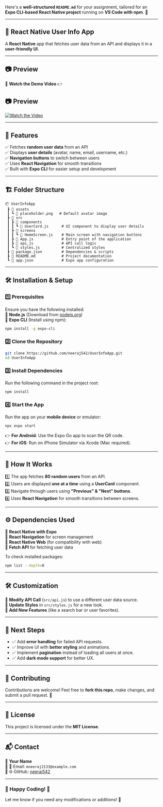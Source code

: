 Here's a **well-structured `README.md`** for your assignment, tailored for an **Expo CLI-based React Native project** running on **VS Code with npm**. 🚀  

---

## 📌 **React Native User Info App**  
A **React Native** app that fetches user data from an API and displays it in a **user-friendly UI**.  

---

## 📷 **Preview**
🎥 **Watch the Demo Video** 👉 
## 📷 Preview

[![Watch the Video](https://img.youtube.com/vi/VIDEO_ID/maxresdefault.jpg)](https://drive.google.com/file/d/1KXDrX37dNTE0qP9Bl8K3pNF6NUEOtxKg/view)


---

## 📜 **Features**
✅ Fetches **random user data** from an API  
✅ Displays **user details** (avatar, name, email, username, etc.)  
✅ **Navigation buttons** to switch between users  
✅ Uses **React Navigation** for smooth transitions  
✅ Built with **Expo CLI** for easier setup and development  

---

## 🏗 **Folder Structure**
```
📦 UserInfoApp
 ┣ 📂 assets
 ┃ ┗ 📜 placeholder.png   # Default avatar image
 ┣ 📂 src
 ┃ ┣ 📂 components
 ┃ ┃ ┗ 📜 UserCard.js      # UI component to display user details
 ┃ ┣ 📂 screens
 ┃ ┃ ┗ 📜 HomeScreen.js    # Main screen with navigation buttons
 ┃ ┣ 📜 App.js             # Entry point of the application
 ┃ ┣ 📜 api.js             # API call logic
 ┃ ┗ 📜 styles.js          # Centralized styles
 ┣ 📜 package.json         # Dependencies & scripts
 ┣ 📜 README.md            # Project documentation
 ┗ 📜 app.json             # Expo app configuration
```

---

## 🛠 **Installation & Setup**
### **1️⃣ Prerequisites**
Ensure you have the following installed:  
🔹 **Node.js** (Download from [nodejs.org](https://nodejs.org/))  
🔹 **Expo CLI** (Install using npm):  
```sh
npm install -g expo-cli
```

### **2️⃣ Clone the Repository**
```sh
git clone https://github.com/neeraj542/UserInfoApp.git
cd UserInfoApp
```

### **3️⃣ Install Dependencies**
Run the following command in the project root:  
```sh
npm install
```

### **4️⃣ Start the App**
Run the app on your **mobile device** or emulator:  
```sh
npx expo start
```
👉 **For Android**: Use the Expo Go app to scan the QR code.  
👉 **For iOS**: Run on iPhone Simulator via Xcode (Mac required).  

---

## 🚀 **How It Works**
1️⃣ The app fetches **80 random users** from an API.  
2️⃣ Users are displayed **one at a time** using a **UserCard** component.  
3️⃣ Navigate through users using **"Previous" & "Next" buttons**.  
4️⃣ Uses **React Navigation** for smooth transitions between screens.  

---

## ⚙️ **Dependencies Used**
📌 **React Native with Expo**  
📌 **React Navigation** for screen management  
📌 **React Native Web** (for compatibility with web)  
📌 **Fetch API** for fetching user data  

To check installed packages:  
```sh
npm list --depth=0
```

---

## 🛠 **Customization**
🔹 **Modify API Call** (`src/api.js`) to use a different user data source.  
🔹 **Update Styles** in `src/styles.js` for a new look.  
🔹 **Add New Features** (like a search bar or user favorites).  

---

## 🎯 **Next Steps**
- ✅ Add **error handling** for failed API requests.  
- ✅ Improve UI with **better styling** and animations.  
- ✅ Implement **pagination** instead of loading all users at once.  
- ✅ Add **dark mode support** for better UX.  

---

## 🤝 **Contributing**
Contributions are welcome! Feel free to **fork this repo**, make changes, and submit a pull request. 🚀  

---

## 📝 **License**
This project is licensed under the **MIT License**.  

---

## 📬 **Contact**
🔹 **Your Name**  
🔹 📧 Email: `mneeraj2133@example.com`  
🔹 🌐 GitHub: [neeraj542](https://github.com/neeraj542)  

---

### 🎉 **Happy Coding! 🚀**  
Let me know if you need any modifications or additions! 🎯